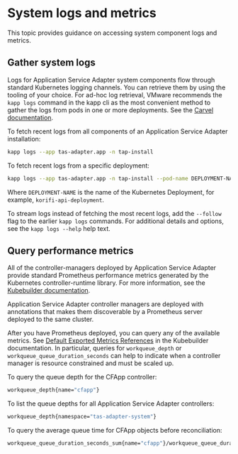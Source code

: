 # System logs and metrics

This topic provides guidance on accessing system component logs and metrics.

## <a id="system-logs"></a>Gather system logs

Logs for Application Service Adapter system components flow through standard
Kubernetes logging channels. You can retrieve them by using the tooling of your
choice. For ad-hoc log retrieval, VMware recommends the `kapp logs` command in
the kapp cli as the most
convenient method to gather the logs from pods in one or more deployments. See the [Carvel documentation](https://carvel.dev/kapp/docs/latest/install/).

To fetch recent logs from all components of an Application Service Adapter installation:

```bash
kapp logs --app tas-adapter.app -n tap-install
```

To fetch recent logs from a specific deployment:

```bash
kapp logs --app tas-adapter.app -n tap-install --pod-name DEPLOYMENT-NAME%
```

Where `DEPLOYMENT-NAME` is the name of the Kubernetes Deployment, for example,
`korifi-api-deployment`.

To stream logs instead of fetching the most recent logs, add the `--follow` flag to the earlier `kapp logs` commands.
For additional details and options, see the `kapp logs --help` help text.

## <a id="metrics"></a>Query performance metrics

All of the controller-managers deployed by Application Service Adapter
provide standard Prometheus performance
metrics generated
by the Kubernetes controller-runtime library. For more information, see the
[Kubebuilder documentation](https://book.kubebuilder.io/reference/metrics-reference.html).

Application Service Adapter controller managers are deployed with annotations
that makes them discoverable by a Prometheus server deployed to the same
cluster.

After you have Prometheus deployed, you can query any of the available
metrics. See [Default Exported Metrics
References](https://book.kubebuilder.io/reference/metrics-reference.html) in the
Kubebuilder documentation.
In particular, queries for `workqueue_depth` or `workqueue_queue_duration_seconds`
can help to indicate when a controller manager is resource constrained and must be scaled up.

To query the queue depth for the CFApp controller:

```bash
workqueue_depth{name="cfapp"}
```

To list the queue depths for all Application Service Adapter controllers:

```bash
workqueue_depth{namespace="tas-adapter-system"}
```

To query the average queue time for CFApp objects before reconciliation:

```bash
workqueue_queue_duration_seconds_sum{name="cfapp"}/workqueue_queue_duration_seconds_count
```

